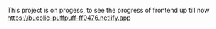 This project is on progess, to see the progress of frontend up till now https://bucolic-puffpuff-ff0476.netlify.app
